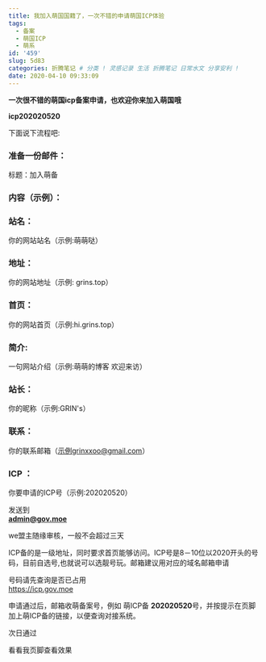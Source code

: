 ```yaml
---
title: 我加入萌国国籍了，一次不错的申请萌国ICP体验
tags:
  - 备案
  - 萌国ICP
  - 萌系
id: '459'
slug: 5d83
categories: 折腾笔记 # 分类 ! 灵感记录 生活 折腾笔记 日常水文 分享安利 !
date: 2020-04-10 09:33:09
---
```

**一次很不错的萌国icp备案申请，也欢迎你来加入萌国哦**

**icp202020520**

下面说下流程吧:  

### 准备一份邮件：  

标题：加入萌备  

### 内容（示例）：  

### 站名： 
你的网站站名（示例:萌萌哒）  
### 地址：
你的网站地址（示例: grins.top）  
### 首页：
你的网站首页（示例:hi.grins.top）  
### 简介:
一句网站介绍（示例:萌萌的博客 欢迎来访）  
### 站长：
你的昵称（示例:GRIN's）  
### 联系：
你的联系邮箱（示例grinxxoo@gmail.com）  
### ICP ：
你要申请的ICP号（示例:202020520）  

发送到  
**admin@gov.moe**

we盟主随缘审核，一般不会超过三天


ICP备的是一级地址，同时要求首页能够访问。ICP号是8－10位以2020开头的号码，目前自选号,也就说可以选靓号玩。邮箱建议用对应的域名邮箱申请  

号码请先查询是否已占用  
https://icp.gov.moe  

申请通过后，邮箱收萌备案号，例如 萌ICP备 **202020520**号，并按提示在页脚加上萌ICP备的链接，以便查询对接系统。

次日通过

看看我页脚查看效果